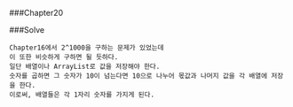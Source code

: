 ###Chapter20


###Solve

    Chapter16에서 2^1000을 구하는 문제가 있었는데
    이 또한 비슷하게 구하면 될 듯하다.
    일단 배열이나 ArrayList로 값을 저장해야 한다.
    숫자를 곱하면 그 숫자가 10이 넘는다면 10으로 나누어 몫값과 나머지 값을 각 배열에 저장을 한다.
    이로써, 배열들은 각 1자리 숫자를 가지게 된다.